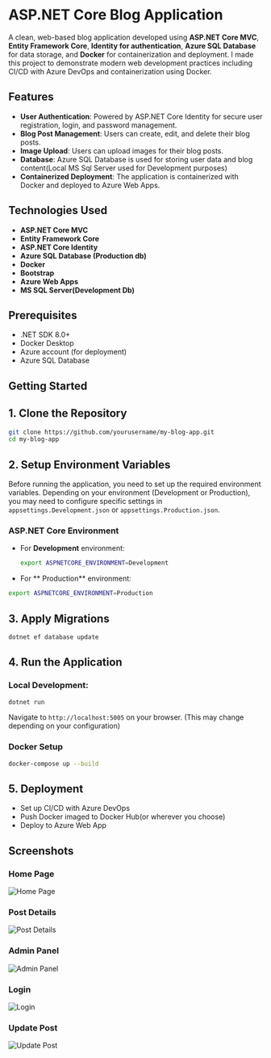 # ASP.NET Core Blog Application

A clean, web-based blog application developed using **ASP.NET Core MVC**, **Entity Framework Core**, **Identity for authentication**, **Azure SQL Database** for data storage, and **Docker** for containerization and deployment. 
I made this project to demonstrate modern web development practices including CI/CD with Azure DevOps and containerization using Docker.

## Features

- **User Authentication**: Powered by ASP.NET Core Identity for secure user registration, login, and password management.
- **Blog Post Management**: Users can create, edit, and delete their blog posts.
- **Image Upload**: Users can upload images for their blog posts.
- **Database**: Azure SQL Database is used for storing user data and blog content(Local MS Sql Server used for Development purposes)
- **Containerized Deployment**: The application is containerized with Docker and deployed to Azure Web Apps.

## Technologies Used
 
- **ASP.NET Core MVC**
- **Entity Framework Core**
- **ASP.NET Core Identity**
- **Azure SQL Database (Production db)**
- **Docker**
- **Bootstrap**
- **Azure Web Apps**
- **MS SQL Server(Development Db)**

## Prerequisites

- .NET SDK 8.0+
- Docker Desktop
- Azure account (for deployment)
- Azure SQL Database

## Getting Started

## 1. Clone the Repository
```bash
git clone https://github.com/yourusername/my-blog-app.git
cd my-blog-app

```
## 2. Setup Environment Variables

Before running the application, you need to set up the required environment variables. Depending on your environment (Development or Production), you may need to configure specific settings in `appsettings.Development.json` or `appsettings.Production.json`.

### ASP.NET Core Environment

- For **Development** environment:
  ```bash
  export ASPNETCORE_ENVIRONMENT=Development

- For ** Production** environment:
```bash
export ASPNETCORE_ENVIRONMENT=Production
```

## 3. Apply Migrations
```bash
dotnet ef database update
```

## 4. Run the Application
### Local Development:
```bash
dotnet run
```
Navigate to `http://localhost:5005` on your browser. (This may change depending on your configuration)

### Docker Setup 
```bash
docker-compose up --build
```

## 5. Deployment
- Set up CI/CD with Azure DevOps
- Push Docker imaged to Docker Hub(or wherever you choose)
- Deploy to Azure Web App

## Screenshots

### Home Page
![Home Page](/MyBlog/Screenshots/home.png)


### Post Details
![Post Details](/MyBlog/Screenshots/post-details.png)


### Admin Panel
![Admin Panel](/MyBlog/Screenshots/admin-panel.png)


### Login
![Login](/MyBlog/Screenshots/login.png)


### Update Post
![Update Post](/MyBlog/Screenshots/update-post.png)



